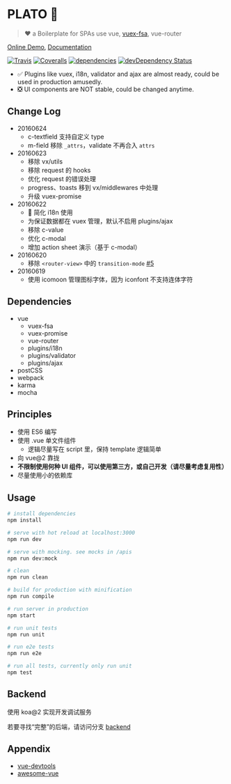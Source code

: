 # PLATO :construction:

> :heart: a Boilerplate for SPAs use vue, [vuex-fsa](https://www.npmjs.com/package/vuex-fsa), vue-router

[Online Demo](http://crossjs.com/plato), [Documentation](docs/)

[![Travis](https://img.shields.io/travis/crossjs/plato.svg?style=flat-square)](https://travis-ci.org/crossjs/plato)
[![Coveralls](https://img.shields.io/coveralls/crossjs/plato.svg?style=flat-square)](https://coveralls.io/github/crossjs/plato)
[![dependencies](https://david-dm.org/crossjs/plato.svg?style=flat-square)](https://david-dm.org/crossjs/plato)
[![devDependency Status](https://david-dm.org/crossjs/plato/dev-status.svg?style=flat-square)](https://david-dm.org/crossjs/plato#info=devDependencies)

- :white_check_mark: Plugins like vuex, i18n, validator and ajax are almost ready, could be used in production amusedly.
- :negative_squared_cross_mark: UI components are NOT stable, could be changed anytime.

## Change Log

- 20160624
  - c-textfield 支持自定义 type
  - m-field 移除 `_attrs`，validate 不再合入 `attrs`
- 20160623
  - 移除 vx/utils
  - 移除 request 的 hooks
  - 优化 request 的错误处理
  - progress、toasts 移到 vx/middlewares 中处理
  - 升级 vuex-promise
- 20160622
  - :construction: 简化 i18n 使用
  - 为保证数据都在 vuex 管理，默认不启用 plugins/ajax
  - 移除 c-value
  - 优化 c-modal
  - 增加 action sheet 演示（基于 c-modal）
- 20160620
  - 移除 `<router-view>` 中的 `transition-mode` [#5](https://github.com/crossjs/plato/issues/5)
- 20160619
  - 使用 icomoon 管理图标字体，因为 iconfont 不支持连体字符

## Dependencies

- vue
  - vuex-fsa
  - vuex-promise
  - vue-router
  - plugins/i18n
  - plugins/validator
  - plugins/ajax
- postCSS
- webpack
- karma
- mocha

## Principles

- 使用 ES6 编写
- 使用 .vue 单文件组件
  - 逻辑尽量写在 script 里，保持 template 逻辑简单
- 向 vue@2 靠拢
- **不限制使用何种 UI 组件，可以使用第三方，或自己开发（请尽量考虑复用性）**
- 尽量使用小的依赖库

## Usage

``` bash
# install dependencies
npm install

# serve with hot reload at localhost:3000
npm run dev

# serve with mocking. see mocks in /apis
npm run dev:mock

# clean
npm run clean

# build for production with minification
npm run compile

# run server in production
npm start

# run unit tests
npm run unit

# run e2e tests
npm run e2e

# run all tests, currently only run unit
npm test
```

## Backend

使用 koa@2 实现开发调试服务

若要寻找“完整”的后端，请访问分支 [backend](https://github.com/crossjs/plato/tree/backend)

## Appendix

- [vue-devtools](https://github.com/vuejs/vue-devtools)
- [awesome-vue](https://github.com/vuejs/awesome-vue)
